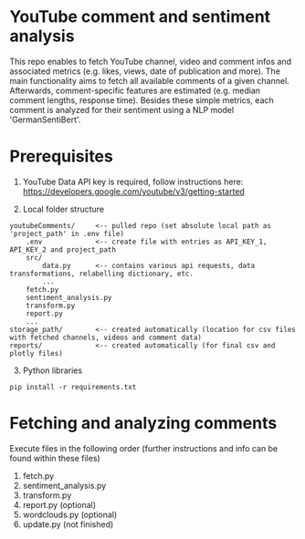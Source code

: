 # YouTube comment and sentiment analysis
This repo enables to fetch YouTube channel, video and comment infos and associated metrics (e.g. likes, views, date of publication and more). The main functionality aims to fetch all available comments of a given channel. Afterwards, comment-specific features are estimated (e.g. median comment lengths, response time). Besides these simple metrics, each comment is analyzed for their sentiment using a NLP model 'GermanSentiBert'.

# Prerequisites

1) YouTube Data API key is required, follow instructions here: 
https://developers.google.com/youtube/v3/getting-started


2) Local folder structure 
```
youtubeComments/     <-- pulled repo (set absolute local path as 'project_path' in .env file)
    .env             <-- create file with entries as API_KEY_1, API_KEY_2 and project_path
    src/
        data.py      <-- contains various api requests, data transformations, relabelling dictionary, etc.
        ...
    fetch.py
    sentiment_analysis.py
    transform.py
    report.py
    ...
storage_path/        <-- created automatically (location for csv files with fetched channels, videos and comment data)
reports/             <-- created automatically (for final csv and plotly files)
```

3) Python libraries
```
pip install -r requirements.txt
```
# Fetching and analyzing comments 
Execute files in the following order (further instructions and info can be found within these files)
1) fetch.py
2) sentiment_analysis.py
3) transform.py
4) report.py (optional)
5) wordclouds.py (optional)
6) update.py (not finished)

